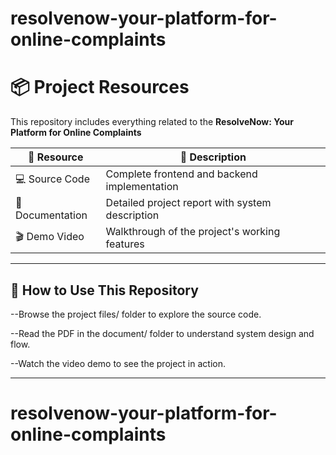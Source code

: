 # resolvenow-your-platform-for-online-complaints

# 📦 Project Resources

This repository includes everything related to the **ResolveNow: Your Platform for Online Complaints**

| 🧩 Resource      | 📝 Description                                   |
|------------------|-------------------------------------------------- |
| 💻 Source Code   | Complete frontend and backend implementation     |
| 📕 Documentation | Detailed project report with system description  |
| 🎬 Demo Video    | Walkthrough of the project's working features    |

---

## 📝 How to Use This Repository

--Browse the project files/ folder to explore the source code.

--Read the PDF in the document/ folder to understand system design and flow.

--Watch the video demo to see the project in action.

---
# resolvenow-your-platform-for-online-complaints
